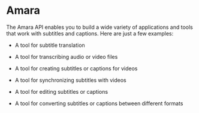 # Amara

The Amara API enables you to build a wide variety of applications and tools that work with subtitles and captions. Here are just a few examples:

- A tool for subtitle translation

- A tool for transcribing audio or video files

- A tool for creating subtitles or captions for videos

- A tool for synchronizing subtitles with videos

- A tool for editing subtitles or captions

- A tool for converting subtitles or captions between different formats
